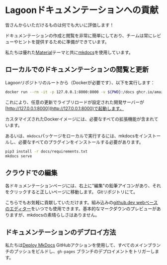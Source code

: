 # Lagoonドキュメンテーションへの貢献

皆さんからいただけるものは何でも大いに評価します！

ドキュメンテーションの作成と閲覧を非常に簡単にしており、チームは常にレビューやヒントを提供するために準備ができています。

私たちは優れた[Material](https://squidfunk.github.io/mkdocs-material/)テーマと共に[mkdocs](https://www.mkdocs.org/)を使用しています。

## ローカルでのドキュメンテーションの閲覧と更新

Lagoonリポジトリのルートから（Dockerが必要です）、以下を実行します：

```bash title="Get local docs up and running."
docker run --rm -it -p 127.0.0.1:8000:8000 -v ${PWD}:/docs ghcr.io/amazeeio/mkdocs-material
```

<!-- markdown-link-check-disable-next-line -->
これにより、任意の更新でライブリロードが設定された開発サーバーが [http://127.0.0.1:8000](http://127.0.0.1:8000)で起動します。

カスタマイズされたDockerイメージには、必要なすべての拡張機能が含まれています。

あるいは、`mkdocs`パッケージをローカルで実行するには、mkdocsをインストールし、必要なすべてのプラグインをインストールする必要があります。

```bash title="Install mkdocs"
pip3 install -r docs/requirements.txt
mkdocs serve
```

## クラウドでの編集

各ドキュメンテーションページには、右上に"編集"の鉛筆アイコンがあり、それをクリックすると正しいページに移動します。 Gitリポジトリにて。

こちらでもお気軽に貢献していただけます。組み込みの[github.dev webベースのエディター](https://docs.github.com/en/codespaces/the-githubdev-web-based-editor)をいつでも使用できます。基本的なマークダウンのプレビューがありますが、mkdocsの素晴らしさはありません。

## ドキュメンテーションのデプロイ方法

私たちは[Deploy MkDocs](https://github.com/marketplace/actions/deploy-mkdocs) GitHubアクションを使用して、すべてのメインブランチのプッシュをビルドし、`gh-pages` ブランチのデプロイメントをトリガーします。